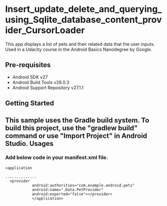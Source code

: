 Insert_update_delete_and_querying_using_Sqlite_database_content_provider_CursorLoader
===================================

This app displays a list of pets and their related data that the user inputs.
Used in a Udacity course in the Android Basics Nanodegree by Google.

Pre-requisites
--------------

- Android SDK v27
- Android Build Tools v28.0.3
- Android Support Repository v27.1.1

Getting Started
---------------

This sample uses the Gradle build system. To build this project, use the
"gradlew build" command or use "Import Project" in Android Studio.
Usages
----------
### Add below code in your manifest.xml file.
```
<application
  
..............
  <provider
            android:authorities="com.example.android.pets"
            android:name=".Data.PetProvider"
            android:exported="false"></provider>
            </application>
```

